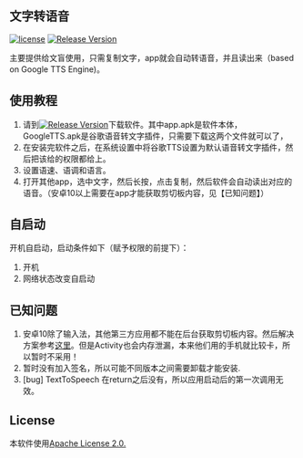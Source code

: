 ## 文字转语音

[![license](https://img.shields.io/badge/license-Apache%20License%202.0-brightgreen.svg?style=flat)](https://github.com/IOMurphy/Clipboard2Voice/blob/master/LICENSE)
[![Release Version](https://img.shields.io/badge/release-v1.0.1-red.svg)](https://github.com/IOMurphy/Clipboard2Voice/releases)

主要提供给文盲使用，只需复制文字，app就会自动转语音，并且读出来（based on Google TTS Engine)。

## 使用教程

1. 请到[![Release Version](https://img.shields.io/badge/release-v1.0.1-red.svg)](https://github.com/IOMurphy/Clipboard2Voice/releases)下载软件。其中app.apk是软件本体，GoogleTTS.apk是谷歌语音转文字插件，只需要下载这两个文件就可以了，
2. 在安装完软件之后，在系统设置中将谷歌TTS设置为默认语音转文字插件，然后把该给的权限都给上。
3. 设置语速、语调和语言。
4. 打开其他app，选中文字，然后长按，点击复制，然后软件会自动读出对应的语音。（安卓10以上需要在app才能获取剪切板内容，见【已知问题】）

## 自启动

开机自启动，启动条件如下（赋予权限的前提下）：

1. 开机
2. 网络状态改变自启动

## 已知问题

1. 安卓10除了输入法，其他第三方应用都不能在后台获取剪切板内容。然后解决方案参考[这里](https://blog.csdn.net/qq_37891456/article/details/103383116)。但是Activity也会内存泄漏，本来他们用的手机就比较卡，所以暂时不采用！
2. 暂时没有加入签名，所以可能不同版本之间需要卸载才能安装.
3. [bug] TextToSpeech 在return之后没有，所以应用启动后的第一次调用无效。

## License

本软件使用[Apache License 2.0. ](https://github.com/IOMurphy/Clipboard2Voice/blob/master/LICENSE)